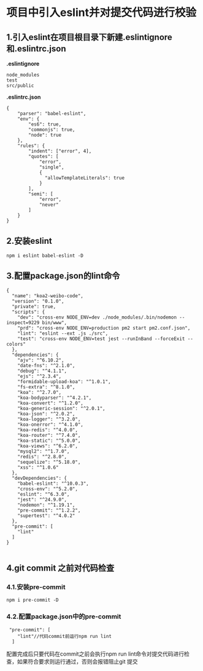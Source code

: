 # 项目中引入eslint并对提交代码进行校验

## 1.引入eslint在项目根目录下新建.eslintignore和.eslintrc.json

**.eslintignore**

```
node_modules
test
src/public
```

**.eslintrc.json**

```
{
    "parser": "babel-eslint",
    "env": {
        "es6": true,
        "commonjs": true,
        "node": true
    },
    "rules": {
        "indent": ["error", 4],
        "quotes": [
            "error",
            "single",
            {
              "allowTemplateLiterals": true
            }
        ],
        "semi": [
            "error",
            "never"
        ]
    }
}
```

## 2.安装eslint

```
npm i eslint babel-eslint -D
```

## 3.配置package.json的lint命令

```
{
  "name": "koa2-weibo-code",
  "version": "0.1.0",
  "private": true,
  "scripts": {
    "dev": "cross-env NODE_ENV=dev ./node_modules/.bin/nodemon --inspect=9229 bin/www",
    "prd": "cross-env NODE_ENV=production pm2 start pm2.conf.json",
    "lint": "eslint --ext .js ./src",
    "test": "cross-env NODE_ENV=test jest --runInBand --forceExit --colors"
  },
  "dependencies": {
    "ajv": "^6.10.2",
    "date-fns": "^2.1.0",
    "debug": "^4.1.1",
    "ejs": "^2.3.4",
    "formidable-upload-koa": "^1.0.1",
    "fs-extra": "^8.1.0",
    "koa": "^2.7.0",
    "koa-bodyparser": "^4.2.1",
    "koa-convert": "^1.2.0",
    "koa-generic-session": "^2.0.1",
    "koa-json": "^2.0.2",
    "koa-logger": "^3.2.0",
    "koa-onerror": "^4.1.0",
    "koa-redis": "^4.0.0",
    "koa-router": "^7.4.0",
    "koa-static": "^5.0.0",
    "koa-views": "^6.2.0",
    "mysql2": "^1.7.0",
    "redis": "^2.8.0",
    "sequelize": "^5.18.0",
    "xss": "^1.0.6"
  },
  "devDependencies": {
    "babel-eslint": "^10.0.3",
    "cross-env": "^5.2.0",
    "eslint": "^6.3.0",
    "jest": "^24.9.0",
    "nodemon": "^1.19.1",
    "pre-commit": "^1.2.2",
    "supertest": "^4.0.2"
  },
  "pre-commit": [
    "lint"
  ]
}


```

## 4.git commit 之前对代码检查

### 4.1.安装pre-commit

```
npm i pre-commit -D

```

### 4.2.配置package.json中的pre-commit

```
 "pre-commit": [
    "lint"//代码commit前运行npm run lint
  ]

```

配置完成后只要代码在commit之前会执行npm run lint命令对提交代码进行检查，如果符合要求则运行通过，否则会报错阻止git 提交
